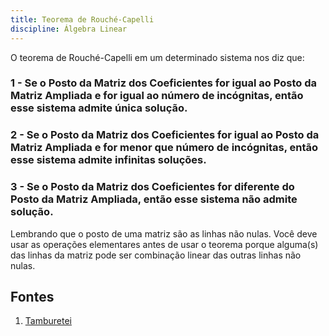 ```yaml
---
title: Teorema de Rouché-Capelli
discipline: Álgebra Linear
---
```


O teorema de Rouché-Capelli em um determinado sistema nos diz que:

### 1 - Se o Posto da Matriz dos Coeficientes for igual ao Posto da Matriz Ampliada e for igual ao número de incógnitas, então esse sistema admite única solução.
### 2 - Se o Posto da Matriz dos Coeficientes for igual ao Posto da Matriz Ampliada e for menor que número de incógnitas, então esse sistema admite infinitas soluções.
### 3 - Se o Posto da Matriz dos Coeficientes for diferente do Posto da Matriz Ampliada, então esse sistema não admite solução.

Lembrando que o posto de uma matriz são as linhas não nulas.
Você deve usar as operações elementares antes de usar o teorema porque alguma(s) das linhas da matriz pode ser combinação linear das outras linhas não nulas.

## Fontes 

1. <a href= "https://github.com/OpenDevUFCG/Tamburetei" target="_blank"> Tamburetei </a>

